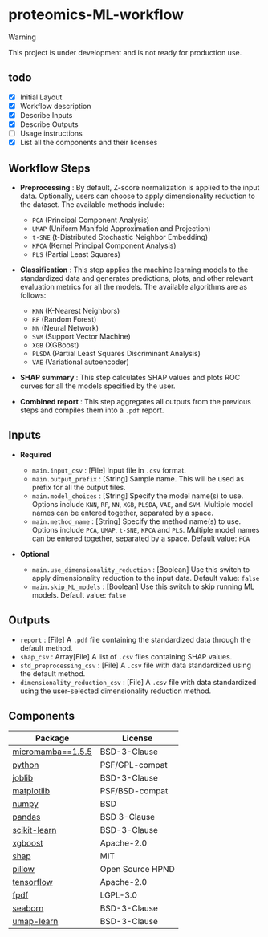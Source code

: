 # proteomics-ML-workflow

> [!WARNING]
> This project is under development and is not ready for production use.

## todo

- [x] Initial Layout
- [x] Workflow description
- [x] Describe Inputs
- [x] Describe Outputs
- [ ] Usage instructions
- [x] List all the components and their licenses

## Workflow Steps

- **Preprocessing** : By default, Z-score normalization is applied to the input data. Optionally, users can choose to apply dimensionality reduction to the dataset. The available methods include:
  - `PCA` (Principal Component Analysis)
  - `UMAP` (Uniform Manifold Approximation and Projection)
  - `t-SNE` (t-Distributed Stochastic Neighbor Embedding)
  - `KPCA` (Kernel Principal Component Analysis)
  - `PLS` (Partial Least Squares)

- **Classification** : This step applies the machine learning models to the standardized data and generates predictions, plots, and other relevant evaluation metrics for all the models. The available algorithms are as follows:
  - `KNN` (K-Nearest Neighbors)
  - `RF` (Random Forest)
  - `NN` (Neural Network)
  - `SVM` (Support Vector Machine)
  - `XGB` (XGBoost)
  - `PLSDA` (Partial Least Squares Discriminant Analysis)
  - `VAE` (Variational autoencoder)

- **SHAP summary** : This step calculates SHAP values and plots ROC curves for all the models specified by the user.

- **Combined report** : This step aggregates all outputs from the previous steps and compiles them into a `.pdf` report.

## Inputs

- **Required**
  - `main.input_csv` : [File] Input file in `.csv` format.
  - `main.output_prefix` : [String] Sample name. This will be used as prefix for all the output files.
  - `main.model_choices` : [String] Specify the model name(s) to use. Options include `KNN`, `RF`, `NN`, `XGB`, `PLSDA`, `VAE`, and `SVM`. Multiple model names can be entered together, separated by a space.
  - `main.method_name` : [String] Specify the method name(s) to use. Options include `PCA`, `UMAP`, `t-SNE`, `KPCA` and `PLS`. Multiple model names can be entered together, separated by a space. Default value: `PCA`

- **Optional**
  - `main.use_dimensionality_reduction` : [Boolean] Use this switch to apply dimensionality reduction to the input data. Default value: `false`
  - `main.skip_ML_models` : [Boolean] Use this switch to skip running ML models. Default value: `false`

## Outputs

- `report` : [File] A `.pdf` file containing the standardized data through the default method.
- `shap_csv` : Array[File] A list of `.csv` files containing SHAP values.
- `std_preprocessing_csv` : [File] A `.csv` file with data standardized using the default method.
- `dimensionality_reduction_csv` : [File] A `.csv` file with data standardized using the user-selected dimensionality reduction method.

## Components

| Package | License |
|---------|---------|
| [micromamba==1.5.5](www.github.com/mamba-org/mamba#micromamba) | BSD-3-Clause |
| [python](www.python.org/) | PSF/GPL-compat |
| [joblib](www.github.com/joblib/joblib) | BSD-3-Clause |
| [matplotlib](www.matplotlib.org) | PSF/BSD-compat |
| [numpy](www.numpy.org/) | BSD |
| [pandas](www.pandas.pydata.org/) | BSD 3-Clause |
| [scikit-learn](www.scikit-learn.org) | BSD-3-Clause |
| [xgboost](https://github.com/dmlc/xgboost) |  Apache-2.0 |
| [shap](https://github.com/shap/shap) |  MIT |
| [pillow](https://github.com/python-pillow/Pillow) |  Open Source HPND |
| [tensorflow](https://github.com/tensorflow/tensorflow) |  Apache-2.0 |
| [fpdf](https://github.com/reingart/pyfpdf) |  LGPL-3.0 |
| [seaborn](https://github.com/mwaskom/seaborn) |  BSD-3-Clause |
| [umap-learn](https://github.com/lmcinnes/umap) |  BSD-3-Clause |
